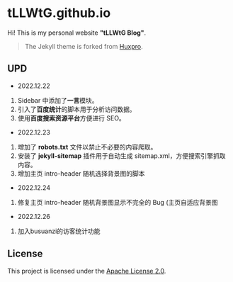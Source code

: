 # tLLWtG.github.io

Hi! This is my personal website  **"tLLWtG Blog"**.

> The Jekyll theme is forked from [Huxpro](https://github.com/Huxpro/huxpro.github.io).


## UPD

* 2022.12.22

1. Sidebar 中添加了**一言**模块。
2. 引入了**百度统计**的脚本用于分析访问数据。
3. 使用**百度搜索资源平台**方便进行 SEO。
   
* 2022.12.23
  
1. 增加了 **robots.txt** 文件以禁止不必要的内容爬取。
2. 安装了 **jekyll-sitemap** 插件用于自动生成 sitemap.xml，方便搜索引擎抓取内容。
3. 增加主页 intro-header 随机选择背景图的脚本

* 2022.12.24

1. 修复主页 intro-header 随机背景图显示不完全的 Bug (主页自适应背景图


* 2022.12.26

1. 加入busuanzi的访客统计功能

## License

This project is licensed under the [Apache License 2.0](https://github.com/tLLWtG/tLLWtG.github.io/blob/main/LICENSE).